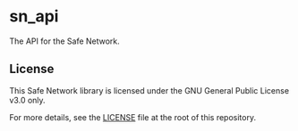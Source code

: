 # sn_api

The API for the Safe Network.

## License

This Safe Network library is licensed under the GNU General Public License v3.0 only.

For more details, see the [LICENSE](../LICENSE) file at the root of this repository.
